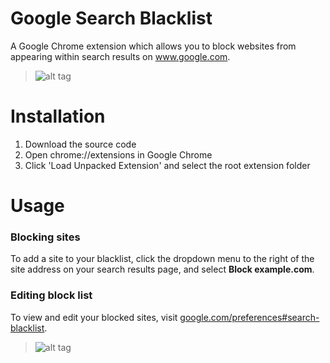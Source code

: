 # Google Search Blacklist
A Google Chrome extension which allows you to block websites from appearing within search results on www.google.com.

> ![alt tag](https://cloud.githubusercontent.com/assets/6752382/9807562/e24d1ee6-5822-11e5-9685-97c80e356328.png)

# Installation
1. Download the source code
2. Open chrome://extensions in Google Chrome
3. Click 'Load Unpacked Extension' and select the root extension folder

# Usage
### Blocking sites
To add a site to your blacklist, click the dropdown menu to the right of the site address on your search results page, and select **Block example.com**.
### Editing block list
To view and edit your blocked sites, visit [google.com/preferences#search-blacklist](https://www.google.com/preferences#search-blacklist).

> ![alt tag](https://cloud.githubusercontent.com/assets/6752382/9807563/e259b58e-5822-11e5-8ab7-a41d8619c1db.png)

